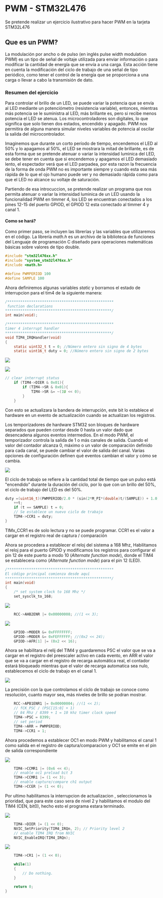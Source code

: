 # PWM -  STM32L476

Se pretende realizar un ejercicio ilustrativo para hacer PWM en la tarjeta STM32L476

## Que es  un PWM?
La modulación por ancho o de pulso (en inglés pulse width modulation PWM) es un tipo de señal de voltaje utilizada para enviar información o para modificar la cantidad de energía que se envía a una carga. Esta acción tiene en cuenta la modificación del ciclo de trabajo de una señal de tipo periódico, como tener el control de la energía que se proporciona a una carga o llevar a cabo la transmisión de dato.

### Resumen del ejercicio
Para controlar el brillo de un LED, se puede variar la potencia que se envía al LED mediante un potenciómetro (resistencia variable), entonces, mientras más potencia se le suministra al LED, más brillante es, pero si recibe menos potencia el LED se atenua. Los microcontroladores son digitales, lo que significa que solo tienen dos estados, encendido y apagado. PWM nos permitira de alguna manera simular niveles variables de potencia al oscilar la salida del microcontrolador. 

Imaginemos que durante un corto período de tiempo, encendemos el LED al 50% y lo apagamos al 50%, el LED se mostrara la mitad de brillante, es de esta forma que se pretende atenuar o variar la intensidad luminica del LED, se debe tener en cuenta que si encendemos y apagamos el LED demasiado lento, el espectador verá que el LED parpadea, por esta razon la frecuencia de la forma de onda PWM no es importante siempre y cuando esta sea más rápida de lo que el ojo humano puede ver y no demasiado rápida como para que el LED no alcance su voltaje de saturación.

Partiendo de esa introcuccion, se pretende realizar un programa que nos permita atenuar o variar la intensidad luminica de un LED usando la funcionalidad PWM en timmer 4, los LED se encuentran conectados a los pines 12-15 del puerto GPIOD, el GPIOD 12 esta conectado al timmer 4 y canal 1.

####  Como se hará?
Como primer paso, se incluyen las librerías y las variables que utilizaremos en el código. La librería _math.h_ es un archivo de la biblioteca de funciones del Lenguaje de programación C  diseñado para operaciones matemáticas básicas sobre valores de tipo double.

```C
#include "stm32l476xx.h"
#include "system_stm32l476xx.h"
#include <math.h>

#define PWMPERIOD 100
#define SAMPLE 100
```

Ahora definiremos algunas variables _static_ y borramos el  estado de interrupcion para el tim4 de la siguiente manera:

```C
/*************************************************
 function declarations
*************************************************/
int main(void);

/*************************************************
timer 4 interrupt handler
*************************************************/
void TIM4_IRQHandler(void)
{
    static uint32_t t = 0; //Número entero sin signo de 4 bytes
    static uint16_t duty = 0; //Número entero sin signo de 2 bytes
```

![](https://github.com/RobinsonRJ10/PWM---STM32L476/blob/master/Imagenes/TIM4_DIER.png)

![](https://github.com/RobinsonRJ10/PWM---STM32L476/blob/master/Imagenes/TIM4_SR.png)

```C
// clear interrupt status
    if (TIM4->DIER & 0x01){
        if (TIM4->SR & 0x01){
            TIM4->SR &= ~(1U << 0);
        }
    }
```
Con esto se actualizara la bandera de interrupción, este bit lo establece el hardware en un evento de actualización cuando se actualizan los registros.

Los temporizadores de hardware STM32 son bloques de hardware separados que pueden contar desde 0 hasta un valor dado que desencadena algunos eventos intermedios. En el modo PWM, el temporizador controla la salida de 1 o más canales de salida. Cuando el valor del contador alcanza 0, máximo o un valor de comparación definido para cada canal, se puede cambiar el valor de salida del canal. Varias opciones de configuración definen qué eventos cambian el valor y cómo se cambia.

![](https://github.com/RobinsonRJ10/PWM---STM32L476/blob/master/Imagenes/pwm.png)

El ciclo de trabajo se refiere a la cantidad total de tiempo que un pulso está "encendido" durante la duración del ciclo, por lo que con un brillo del 50%, el ciclo de trabajo del LED es del 50%.

```C
duty =(uint16_t)(PWMPERIOD/2.0 * (sin(2*M_PI*(double)t/(SAMPLE)) + 1.0));
    ++t;
    if (t == SAMPLE) t = 0;
    // Se establece un nuevo ciclo de trabajo
    TIM4->CCR1 = duty;
}
```
TIMx_CCR1 es de solo lectura y no se puede programar. CCR1 es el valor a cargar en el registro real de captura / comparación

Ahora se procedera a establecer el reloj del sistema a 168 Mhz, Habilitamos el reloj para el puerto GPIOD y modificamos los registros para configurar el pin 12 de este puerto a modo 10 (_Alternate function mode_), donde el TIM4 se establecera como (_Alternate function mode_) para el pin 12 (LED).

```C
/*************************************************
El código principal comienza desde aquí
*************************************************/
int main(void)
{
    /* set system clock to 168 Mhz */
    set_sysclk_to_168;
```

![](https://github.com/RobinsonRJ10/PWM---STM32L476/blob/master/Imagenes/RCC.png)


```C
    RCC->AHB2ENR |= 0x00000008; //(1 << 3);
```


![](https://github.com/RobinsonRJ10/PWM---STM32L476/blob/master/Imagenes/MODER.png)


```C
    GPIOD->MODER &= 0xFFFFFFFF;
    GPIOD->MODER &= 0xFEFFFFFF; //(0x2 << 24);
    GPIOD->AFR[1] |= (0x2 << 16);
```

Ahora se habilitara el relij del TIM4 y guardaremos PSC el valor que se va a cargar en el registro del preescaler activo en cada evento, en ARR el valor que se va a cargar en el registro de recarga automática real, el contador estará bloqueado mientras que el valor de recarga automatica sea nulo, establecemos el ciclo de trabajo en el canal 1.

![](https://github.com/RobinsonRJ10/PWM---STM32L476/blob/master/Imagenes/APB1ENR1.png)

La precisión con la que controlamos el ciclo de trabajo se conoce como resolución, cuanto mayor sea, más niveles de brillo se podran mostrar.
```C
    RCC->APB1ENR1 |= 0x00000004; //(1 << 2);
    // fCK_PSC / (PSC[15:0] + 1)
    // 84 Mhz / 8399 + 1 = 10 khz timer clock speed
    TIM4->PSC = 8399;
    // set period
    TIM4->ARR = PWMPERIOD;
    TIM4->CCR1 = 1;
```

Ahora procedemos a establecer OC1 en modo PWM y habilitamos el canal 1 como salida en el registro de captura/comparacion y OC1 se emite en el pin de salida correspondiente

![](https://github.com/RobinsonRJ10/PWM---STM32L476/blob/master/Imagenes/OC1.png)

```C
    TIM4->CCMR1 |= (0x6 << 4);
    // enable oc1 preload bit 3
    TIM4->CCMR1 |= (1 << 3);
    // enable capture/compare ch1 output
    TIM4->CCER |= (1 << 0);
```

Por ultimo habilitamos la interrupcion de actualizacion , seleccionamos la prioridad, que para este caso sera de nivel 2 y habilitamos el modulo del TIM4 (CEN, bit0), hecho esto el programa estara terminado.

![](https://github.com/RobinsonRJ10/PWM---STM32L476/blob/master/Imagenes/DIER.png)

```C
    TIM4->DIER |= (1 << 0);
    NVIC_SetPriority(TIM4_IRQn, 2); // Priority level 2
    // enable TIM4 IRQ from NVIC
    NVIC_EnableIRQ(TIM4_IRQn);
```

![](https://github.com/RobinsonRJ10/PWM---STM32L476/blob/master/Imagenes/CR1.png)

```C
    TIM4->CR1 |= (1 << 0);

    while(1)
    {
        // Do nothing.
    }

    return 0;
}
```
